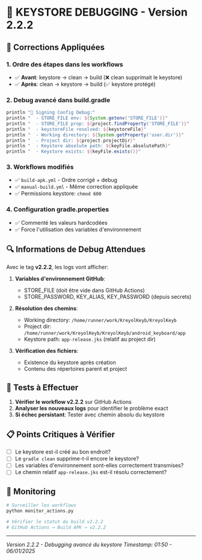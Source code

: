 # 🔧 KEYSTORE DEBUGGING - Version 2.2.2

## 🎯 Corrections Appliquées

### 1. **Ordre des étapes dans les workflows**
- ✅ **Avant**: keystore → clean → build (❌ clean supprimait le keystore)
- ✅ **Après**: clean → keystore → build (✅ keystore protégé)

### 2. **Debug avancé dans build.gradle**
```gradle
println "🔐 Signing Config Debug:"
println "  - STORE_FILE env: ${System.getenv('STORE_FILE')}"
println "  - STORE_FILE prop: ${project.findProperty('STORE_FILE')}"
println "  - keystoreFile resolved: ${keystoreFile}"
println "  - Working directory: ${System.getProperty('user.dir')}"
println "  - Project dir: ${project.projectDir}"
println "  - Keystore absolute path: ${keyFile.absolutePath}"
println "  - Keystore exists: ${keyFile.exists()}"
```

### 3. **Workflows modifiés**
- ✅ `build-apk.yml` - Ordre corrigé + debug
- ✅ `manual-build.yml` - Même correction appliquée
- ✅ Permissions keystore: `chmod 600`

### 4. **Configuration gradle.properties**
- ✅ Commenté les valeurs hardcodées
- ✅ Force l'utilisation des variables d'environnement

## 🔍 Informations de Debug Attendues

Avec le tag **v2.2.2**, les logs vont afficher:

1. **Variables d'environnement GitHub**:
   - STORE_FILE (doit être vide dans GitHub Actions)
   - STORE_PASSWORD, KEY_ALIAS, KEY_PASSWORD (depuis secrets)

2. **Résolution des chemins**:
   - Working directory: `/home/runner/work/KreyolKeyb/KreyolKeyb`
   - Project dir: `/home/runner/work/KreyolKeyb/KreyolKeyb/android_keyboard/app`
   - Keystore path: `app-release.jks` (relatif au project dir)

3. **Vérification des fichiers**:
   - Existence du keystore après création
   - Contenu des répertoires parent et project

## 🚀 Tests à Effectuer

1. **Vérifier le workflow v2.2.2** sur GitHub Actions
2. **Analyser les nouveaux logs** pour identifier le problème exact
3. **Si échec persistant**: Tester avec chemin absolu du keystore

## 📋 Points Critiques à Vérifier

- [ ] Le keystore est-il créé au bon endroit?
- [ ] Le `gradle clean` supprime-t-il encore le keystore?
- [ ] Les variables d'environnement sont-elles correctement transmises?
- [ ] Le chemin relatif `app-release.jks` est-il résolu correctement?

## 🔗 Monitoring

```bash
# Surveiller les workflows
python monitor_actions.py

# Vérifier le statut du build v2.2.2
# GitHub Actions → Build APK → v2.2.2
```

---
*Version 2.2.2 - Debugging avancé du keystore*
*Timestamp: 01:50 - 06/01/2025*
